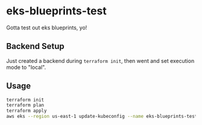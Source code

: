 # eks-blueprints-test
Gotta test out eks blueprints, yo!

## Backend Setup
Just created a backend during `terraform init`, then went and set execution mode to "local".

## Usage

```sh
terraform init
terraform plan
terraform apply
aws eks --region us-east-1 update-kubeconfig --name eks-blueprints-test
```